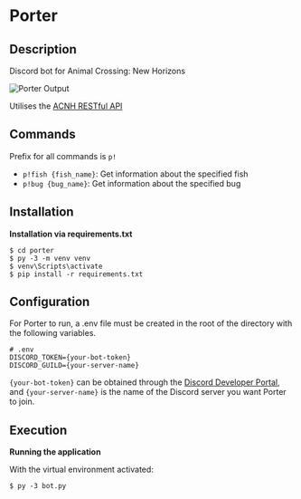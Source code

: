 # Porter

## Description
Discord bot for Animal Crossing: New Horizons

![Porter Output](https://i.imgur.com/CTOacEV.png)

Utilises the [ACNH RESTful API](http://acnhapi.com/)

## Commands

Prefix for all commands is `p!`

* `p!fish {fish_name}`: Get information about the specified fish
* `p!bug {bug_name}`: Get information about the specified bug


## Installation

**Installation via requirements.txt**

```shell
$ cd porter
$ py -3 -m venv venv
$ venv\Scripts\activate
$ pip install -r requirements.txt
```

## Configuration

For Porter to run, a .env file must be created in the root of the directory with the following variables.

```
# .env
DISCORD_TOKEN={your-bot-token}
DISCORD_GUILD={your-server-name}
```

`{your-bot-token}` can be obtained through the [Discord Developer Portal](https://discord.com/developers/applications), and `{your-server-name}` is the name of the Discord server you want Porter to join.

## Execution

**Running the application**

With the virtual environment activated:

````shell
$ py -3 bot.py
```` 
